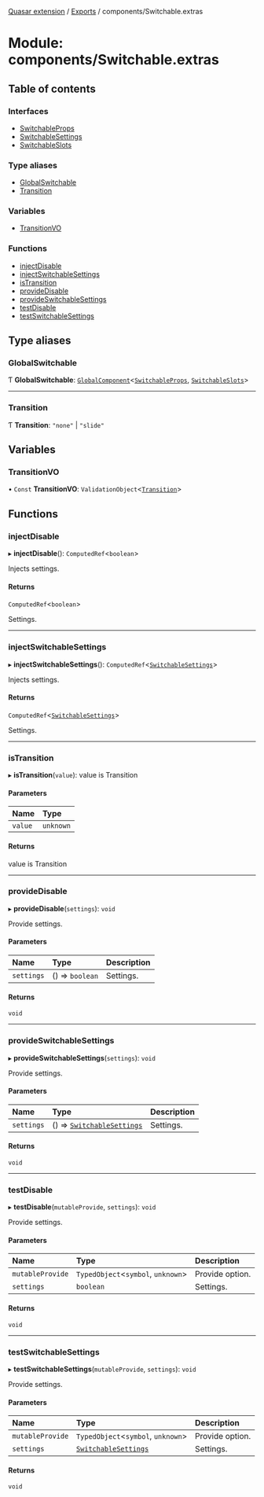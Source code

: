 [Quasar extension](../index.md) / [Exports](../modules.md) / components/Switchable.extras

# Module: components/Switchable.extras

## Table of contents

### Interfaces

- [SwitchableProps](../interfaces/components_Switchable_extras.SwitchableProps.md)
- [SwitchableSettings](../interfaces/components_Switchable_extras.SwitchableSettings.md)
- [SwitchableSlots](../interfaces/components_Switchable_extras.SwitchableSlots.md)

### Type aliases

- [GlobalSwitchable](components_Switchable_extras.md#globalswitchable)
- [Transition](components_Switchable_extras.md#transition)

### Variables

- [TransitionVO](components_Switchable_extras.md#transitionvo)

### Functions

- [injectDisable](components_Switchable_extras.md#injectdisable)
- [injectSwitchableSettings](components_Switchable_extras.md#injectswitchablesettings)
- [isTransition](components_Switchable_extras.md#istransition)
- [provideDisable](components_Switchable_extras.md#providedisable)
- [provideSwitchableSettings](components_Switchable_extras.md#provideswitchablesettings)
- [testDisable](components_Switchable_extras.md#testdisable)
- [testSwitchableSettings](components_Switchable_extras.md#testswitchablesettings)

## Type aliases

### GlobalSwitchable

Ƭ **GlobalSwitchable**: [`GlobalComponent`](../interfaces/components_api.GlobalComponent.md)<[`SwitchableProps`](../interfaces/components_Switchable_extras.SwitchableProps.md), [`SwitchableSlots`](../interfaces/components_Switchable_extras.SwitchableSlots.md)\>

___

### Transition

Ƭ **Transition**: ``"none"`` \| ``"slide"``

## Variables

### TransitionVO

• `Const` **TransitionVO**: `ValidationObject`<[`Transition`](components_Switchable_extras.md#transition)\>

## Functions

### injectDisable

▸ **injectDisable**(): `ComputedRef`<`boolean`\>

Injects settings.

#### Returns

`ComputedRef`<`boolean`\>

Settings.

___

### injectSwitchableSettings

▸ **injectSwitchableSettings**(): `ComputedRef`<[`SwitchableSettings`](../interfaces/components_Switchable_extras.SwitchableSettings.md)\>

Injects settings.

#### Returns

`ComputedRef`<[`SwitchableSettings`](../interfaces/components_Switchable_extras.SwitchableSettings.md)\>

Settings.

___

### isTransition

▸ **isTransition**(`value`): value is Transition

#### Parameters

| Name | Type |
| :------ | :------ |
| `value` | `unknown` |

#### Returns

value is Transition

___

### provideDisable

▸ **provideDisable**(`settings`): `void`

Provide settings.

#### Parameters

| Name | Type | Description |
| :------ | :------ | :------ |
| `settings` | () => `boolean` | Settings. |

#### Returns

`void`

___

### provideSwitchableSettings

▸ **provideSwitchableSettings**(`settings`): `void`

Provide settings.

#### Parameters

| Name | Type | Description |
| :------ | :------ | :------ |
| `settings` | () => [`SwitchableSettings`](../interfaces/components_Switchable_extras.SwitchableSettings.md) | Settings. |

#### Returns

`void`

___

### testDisable

▸ **testDisable**(`mutableProvide`, `settings`): `void`

Provide settings.

#### Parameters

| Name | Type | Description |
| :------ | :------ | :------ |
| `mutableProvide` | `TypedObject`<`symbol`, `unknown`\> | Provide option. |
| `settings` | `boolean` | Settings. |

#### Returns

`void`

___

### testSwitchableSettings

▸ **testSwitchableSettings**(`mutableProvide`, `settings`): `void`

Provide settings.

#### Parameters

| Name | Type | Description |
| :------ | :------ | :------ |
| `mutableProvide` | `TypedObject`<`symbol`, `unknown`\> | Provide option. |
| `settings` | [`SwitchableSettings`](../interfaces/components_Switchable_extras.SwitchableSettings.md) | Settings. |

#### Returns

`void`
